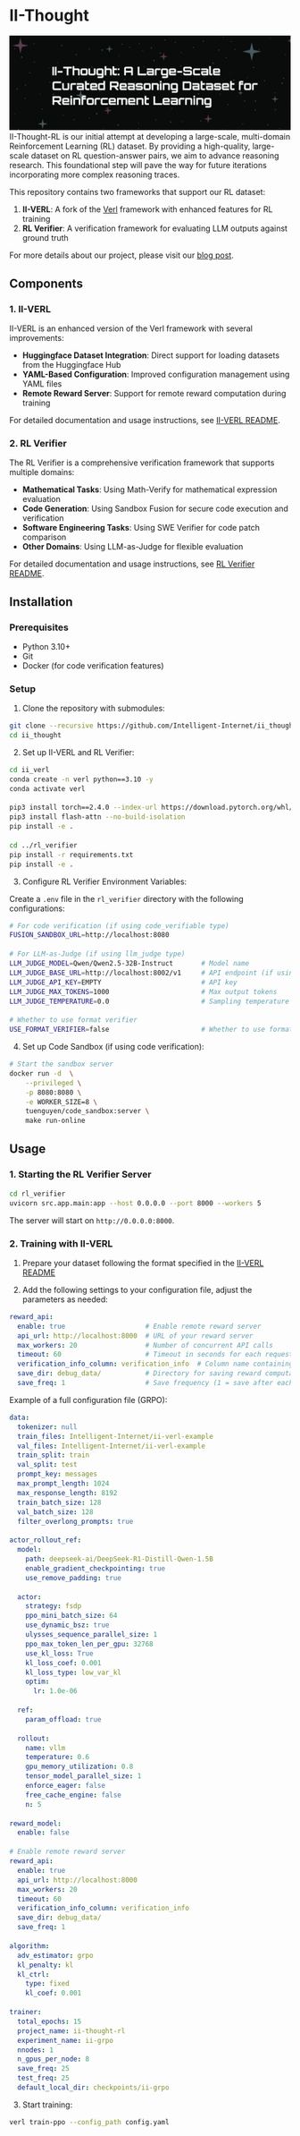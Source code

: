 # II-Thought
![II-Thought](images/ii.png)
II-Thought-RL is our initial attempt at developing a large-scale, multi-domain Reinforcement Learning (RL) dataset. By providing a high-quality, large-scale dataset on RL question-answer pairs, we aim to advance reasoning research. This foundational step will pave the way for future iterations incorporating more complex reasoning traces.

This repository contains two frameworks that support our RL dataset:

1. **II-VERL**: A fork of the [Verl](https://github.com/volcengine/verl) framework with enhanced features for RL training
2. **RL Verifier**: A verification framework for evaluating LLM outputs against ground truth

For more details about our project, please visit our [blog post](https://zesty-scooter-4fb.notion.site/II-Thought-RL-v0-1b2c1620efd7800ba7f5ddd860720b15?pvs=74).

## Components

### 1. II-VERL

II-VERL is an enhanced version of the Verl framework with several improvements:

- **Huggingface Dataset Integration**: Direct support for loading datasets from the Huggingface Hub
- **YAML-Based Configuration**: Improved configuration management using YAML files
- **Remote Reward Server**: Support for remote reward computation during training

For detailed documentation and usage instructions, see [II-VERL README](https://github.com/Intelligent-Internet/ii_verl/blob/ii_verl/README.md).

### 2. RL Verifier

The RL Verifier is a comprehensive verification framework that supports multiple domains:

- **Mathematical Tasks**: Using Math-Verify for mathematical expression evaluation
- **Code Generation**: Using Sandbox Fusion for secure code execution and verification
- **Software Engineering Tasks**: Using SWE Verifier for code patch comparison
- **Other Domains**: Using LLM-as-Judge for flexible evaluation

For detailed documentation and usage instructions, see [RL Verifier README](rl_verifier/README.md).

## Installation

### Prerequisites

- Python 3.10+
- Git
- Docker (for code verification features)

### Setup

1. Clone the repository with submodules:
```bash
git clone --recursive https://github.com/Intelligent-Internet/ii_thought.git
cd ii_thought
```

2. Set up II-VERL and RL Verifier:
```bash
cd ii_verl
conda create -n verl python==3.10 -y
conda activate verl

pip3 install torch==2.4.0 --index-url https://download.pytorch.org/whl/cu124
pip3 install flash-attn --no-build-isolation
pip install -e .

cd ../rl_verifier
pip install -r requirements.txt
pip install -e .
```

3. Configure RL Verifier Environment Variables:

Create a `.env` file in the `rl_verifier` directory with the following configurations:

```bash
# For code verification (if using code_verifiable type)
FUSION_SANDBOX_URL=http://localhost:8080

# For LLM-as-Judge (if using llm_judge type)
LLM_JUDGE_MODEL=Qwen/Qwen2.5-32B-Instruct       # Model name
LLM_JUDGE_BASE_URL=http://localhost:8002/v1     # API endpoint (if using local LLM)
LLM_JUDGE_API_KEY=EMPTY                         # API key
LLM_JUDGE_MAX_TOKENS=1000                       # Max output tokens
LLM_JUDGE_TEMPERATURE=0.0                       # Sampling temperature

# Whether to use format verifier
USE_FORMAT_VERIFIER=false                       # Whether to use format verifier
```

4. Set up Code Sandbox (if using code verification):
```bash
# Start the sandbox server
docker run -d  \
    --privileged \
    -p 8080:8080 \
    -e WORKER_SIZE=8 \
    tuenguyen/code_sandbox:server \
    make run-online
```

## Usage

### 1. Starting the RL Verifier Server

```bash
cd rl_verifier
uvicorn src.app.main:app --host 0.0.0.0 --port 8000 --workers 5
```

The server will start on `http://0.0.0.0:8000`.

### 2. Training with II-VERL

1. Prepare your dataset following the format specified in the [II-VERL README](https://github.com/Intelligent-Internet/ii_verl/blob/ii_verl/README.md)

2. Add the following settings to your configuration file, adjust the parameters as needed:

```yaml
reward_api:
  enable: true                    # Enable remote reward server
  api_url: http://localhost:8000  # URL of your reward server
  max_workers: 20                 # Number of concurrent API calls
  timeout: 60                     # Timeout in seconds for each request
  verification_info_column: verification_info  # Column name containing verification info
  save_dir: debug_data/           # Directory for saving reward computation results
  save_freq: 1                    # Save frequency (1 = save after each computation)
```

Example of a full configuration file (GRPO):
```yaml
data:
  tokenizer: null
  train_files: Intelligent-Internet/ii-verl-example
  val_files: Intelligent-Internet/ii-verl-example
  train_split: train
  val_split: test
  prompt_key: messages
  max_prompt_length: 1024
  max_response_length: 8192
  train_batch_size: 128
  val_batch_size: 128
  filter_overlong_prompts: true

actor_rollout_ref:
  model:
    path: deepseek-ai/DeepSeek-R1-Distill-Qwen-1.5B
    enable_gradient_checkpointing: true
    use_remove_padding: true

  actor:
    strategy: fsdp
    ppo_mini_batch_size: 64
    use_dynamic_bsz: true
    ulysses_sequence_parallel_size: 1
    ppo_max_token_len_per_gpu: 32768
    use_kl_loss: True
    kl_loss_coef: 0.001
    kl_loss_type: low_var_kl
    optim:
      lr: 1.0e-06

  ref:
    param_offload: true
    
  rollout:
    name: vllm
    temperature: 0.6
    gpu_memory_utilization: 0.8
    tensor_model_parallel_size: 1
    enforce_eager: false
    free_cache_engine: false
    n: 5
    
reward_model:
  enable: false

# Enable remote reward server
reward_api:
  enable: true
  api_url: http://localhost:8000
  max_workers: 20
  timeout: 60
  verification_info_column: verification_info
  save_dir: debug_data/
  save_freq: 1

algorithm:
  adv_estimator: grpo
  kl_penalty: kl
  kl_ctrl:
    type: fixed
    kl_coef: 0.001

trainer:
  total_epochs: 15
  project_name: ii-thought-rl
  experiment_name: ii-grpo
  nnodes: 1
  n_gpus_per_node: 8
  save_freq: 25
  test_freq: 25
  default_local_dir: checkpoints/ii-grpo
```

3. Start training:
```bash
verl train-ppo --config_path config.yaml
```